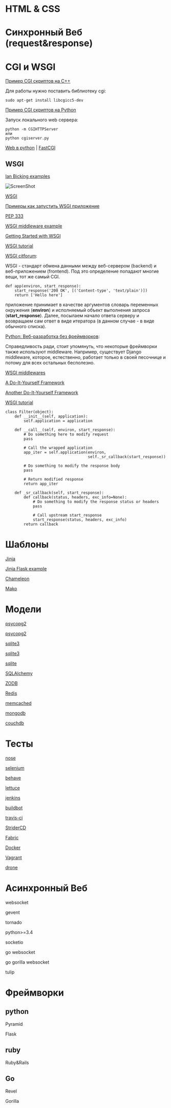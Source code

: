 HTML & CSS
==========



Синхронный Веб (request&response)
=================================
CGI и WSGI
==========

[Пример CGI скриптов на C++](http://www.tutorialspoint.com/cplusplus/cpp_web_programming.htm "Title")

Для работы нужно поставить библиотеку cgi:

    sudo apt-get install libcgicc5-dev


[Пример CGI скриптов на Python](http://www.tutorialspoint.com/python/python_cgi_programming.htm "Title")

Запуск локального web сервера:


    python -m CGIHTTPServer
    или
    python cgiserver.py

 [Web в python](http://docs.python.org/2/howto/webservers.html)
| [FastCGI](http://flask.pocoo.org/docs/deploying/fastcgi/)

WSGI
----

[Ian Bicking examples](http://svn.colorstudy.com/home/ianb/)

![ScreenShot](https://raw.github.com/iitwebdev/lectures/master/WSGI/ianb/wsgi-tutorial/diagram.png)

[WSGI](http://wsgi.readthedocs.org/en/latest/)

[Примеры как запустить WSGI приложение](http://flask.pocoo.org/docs/deploying/wsgi-standalone/)

[PEP 333](http://legacy.python.org/dev/peps/pep-0333/)

[WSGI middleware example](http://ivory.idyll.org/articles/wsgi-intro/what-is-wsgi.html)

[Getting Started with WSGI](http://lucumr.pocoo.org/2007/5/21/getting-started-with-wsgi/)

[WSGI tutorial](http://webpython.codepoint.net/wsgi_tutorial)

[WSGI citforum](http://citforum.ru/programming/python/wsgi/):

WSGI - стандарт обмена данными между веб-сервером (backend) и веб-приложением (frontend). Под это определение попадают многие вещи, тот же самый CGI.

    def app(environ, start_response):
        start_response('200 OK', [('Content-type', 'text/plain')])
        return ['Hello here']
        
приложение принимает в качестве аргументов словарь переменных окружения (**environ**) и исполняемый объект выполнения запроса (**start_response**). Далее, посылаем начало ответа серверу и возвращаем сам ответ в виде итератора (в данном случае - в виде обычного списка).

[Python: Веб-разработка без фреймворков](http://maluke.com/old/webdev):

Справедливость ради, стоит упомянуть, что некоторые фреймворки также используют middleware. Например, существует Django middleware, которое, естественно, работает только в своей песочнице и потому для всех остальных бесполезно.

[WSGI middlewares](http://wsgi.readthedocs.org/en/latest/libraries.html)

[A Do-It-Yourself Framework](http://pythonpaste.org/do-it-yourself-framework.html)

[Another Do-It-Yourself Framework](http://webob.readthedocs.org/en/latest/do-it-yourself.html)

[WSGI tutorial](http://archimedeanco.com/wsgi-tutorial/#)


    class Filter(object):
        def __init__(self, application):
            self.application = application
            
        def __call__(self, environ, start_response):
            # Do something here to modify request
            pass
            
            # Call the wrapped application
            app_iter = self.application(environ, 
                                        self._sr_callback(start_response))
            
            # Do something to modify the response body
            pass
            
            # Return modified response
            return app_iter
            
        def _sr_callback(self, start_response):
            def callback(status, headers, exc_info=None):
                # Do something to modify the response status or headers
                pass
            
                # Call upstream start_response
                start_response(status, headers, exc_info)
            return callback
            
Шаблоны
=======

[Jinja](http://jinja.pocoo.org/)

[Jinja Flask example](http://www.realpython.com/blog/python/primer-on-jinja-templating/)

[Chameleon](http://chameleon.readthedocs.org/en/latest//)

[Mako](http://www.makotemplates.org/)


Модели
======

[psycopg2](http://pythonhosted.org//psycopg2/)

[psycopg2](http://initd.org/psycopg/)


[sqlite3](http://docs.python.org/2/library/sqlite3.html)

[sqlite3](http://zetcode.com/db/sqlitepythontutorial/)

[sqlite](http://www.tutorialspoint.com/sqlite/sqlite_python.htm)

[SQLAlchemy](http://www.sqlalchemy.org/)

[ZODB](http://www.zodb.org/en/latest/)

[Redis](http://redis.io/)

[memcached](http://memcached.org/)

[mongodb](https://www.mongodb.org/)

[couchdb](http://couchdb.apache.org/)

Тесты
=====

[nose](https://nose.readthedocs.org/en/latest/)

[selenium](http://docs.seleniumhq.org/)

[behave](https://github.com/behave/behave)

[lettuce](https://github.com/gabrielfalcao/lettuce)

[jenkins](http://jenkins-ci.org/)

[buildbot](http://buildbot.net/)

[travis-ci](https://travis-ci.org/)

[StriderCD](http://stridercd.com/)

[Fabric](http://docs.fabfile.org/en/1.8/)

[Docker](https://www.docker.io/)

[Vagrant](http://www.vagrantup.com/)

[drone](https://github.com/drone/drone)

Асинхронный Веб
===============

websocket

gevent

tornado

python>=3.4

socketio

go websocket

go gorilla websocket

tulip

Фреймворки
==========

python
------

Pyramid

Flask

ruby
----

Ruby&Rails

Go
--

Revel

Gorilla
